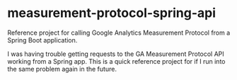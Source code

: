 # measurement-protocol-spring-api
Reference project for calling Google Analytics Measurement Protocol from a Spring Boot application.

I was having trouble getting requests to the GA Measurement Protocol API working from a Spring app.
This is a quick reference project for if I run into the same problem again in the future.
